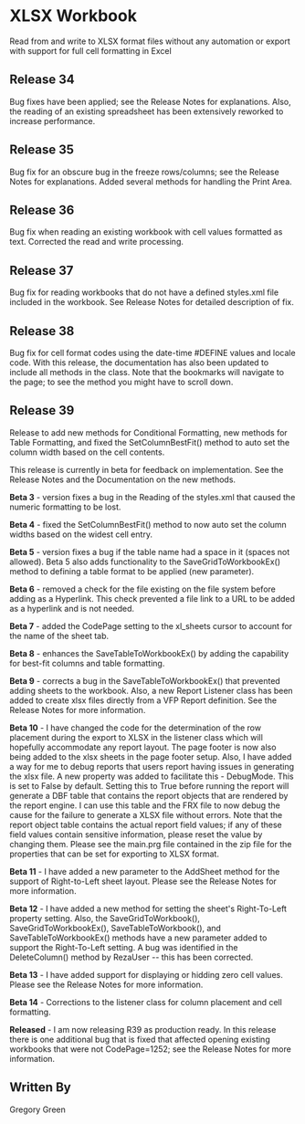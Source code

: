 # XLSX Workbook

Read from and write to XLSX format files without any automation or export with support for full cell formatting in Excel

## Release 34

Bug fixes have been applied; see the Release Notes for explanations.  Also, the reading of an existing spreadsheet has been extensively reworked to increase performance.

## Release 35

Bug fix for an obscure bug in the freeze rows/columns; see the Release Notes for explanations.  Added several methods for handling the Print Area.

## Release 36

Bug fix when reading an existing workbook with cell values formatted as text.  Corrected the read and write processing.

## Release 37

Bug fix for reading workbooks that do not have a defined styles.xml file included in the workbook.  See Release Notes for detailed description of fix.

## Release 38

Bug fix for cell format codes using the date-time #DEFINE values and locale code.  With this release, the documentation has also been updated to include all methods in the class.  Note that the bookmarks will navigate to the page; to see the method you might have to scroll down.

## Release 39

Release to add new methods for Conditional Formatting, new methods for Table Formatting, and fixed the SetColumnBestFit() method to auto set the column width based on the cell contents.  

This release is currently in beta for feedback on implementation.  See the Release Notes and the Documentation on the new methods.  

**Beta 3** - version fixes a bug in the Reading of the styles.xml that caused the numeric formatting to be lost.  

**Beta 4** - fixed the SetColumnBestFit() method to now auto set the column widths based on the widest cell entry.  

**Beta 5** - version fixes a bug if the table name had a space in it (spaces not allowed).  Beta 5 also adds functionality to the SaveGridToWorkbookEx() method to defining a table format to be applied (new parameter).  

**Beta 6** - removed a check for the file existing on the file system before adding as a Hyperlink.  This check prevented a file link to a URL to be added as a hyperlink and is not needed.

**Beta 7** - added the CodePage setting to the xl_sheets cursor to account for the name of the sheet tab.

**Beta 8** - enhances the SaveTableToWorkbookEx() by adding the capability for best-fit columns and table formatting.

**Beta 9** - corrects a bug in the SaveTableToWorkbookEx() that prevented adding sheets to the workbook.  Also, a new Report Listener class has been added to create xlsx files directly from a VFP Report definition.  See the Release Notes for more information.

**Beta 10** - I have changed the code for the determination of the row placement during the export to XLSX in the listener class which will hopefully accommodate any report layout.  The page footer is now also being added to the xlsx sheets in the page footer setup.  Also, I have added a way for me to debug reports that users report having issues in generating the xlsx file.  A new property was added to facilitate this - DebugMode.  This is set to False by default.  Setting this to True before running the report will generate a DBF table that contains the report objects that are rendered by the report engine.  I can use this table and the FRX file to now debug the cause for the failure to generate a XLSX file without errors.  Note that the report object table contains the actual report field values; if any of these field values contain sensitive information, please reset the value by changing them.  Please see the main.prg file contained in the zip file for the properties that can be set for exporting to XLSX format.

**Beta 11** - I have added a new parameter to the AddSheet method for the support of Right-to-Left sheet layout.  Please see the Release Notes for more information.

**Beta 12** - I have added a new method for setting the sheet's Right-To-Left property setting.  Also, the SaveGridToWorkbook(), SaveGridToWorkbookEx(), SaveTableToWorkbook(), and SaveTableToWorkbookEx() methods have a new parameter added to support the Right-To-Left setting.  A bug was identified in the DeleteColumn() method by RezaUser -- this has been corrected.

**Beta 13** - I have added support for displaying or hidding zero cell values.  Please see the Release Notes for more information.

**Beta 14** - Corrections to the listener class for column placement and cell formatting.

**Released** - I am now releasing R39 as production ready.  In this release there is one additional bug that is fixed that affected opening existing workbooks that were not CodePage=1252; see the Release Notes for more information.

## Written By

Gregory Green
